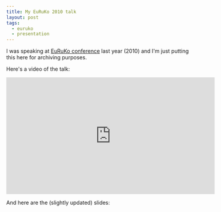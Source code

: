 ```yaml
---
title: My EuRuKo 2010 talk
layout: post
tags:
  - euruko
  - presentation
---
```


I was speaking at [EuRuKo conference](http://euruko2010.org/) last year (2010)
and I'm just putting this here for archiving purposes.

Here's a video of the talk:

<iframe src="http://player.vimeo.com/video/12665769?title=0&amp;byline=0&amp;portrait=0&amp;color=f0004c" width="555" height="312" frameborder="0" webkitAllowFullScreen allowFullScreen></iframe>

And here are the (slightly updated) slides:

<script src="http://speakerdeck.com/embed/4ea40c5caaf429005100c2c0.js"></script>
